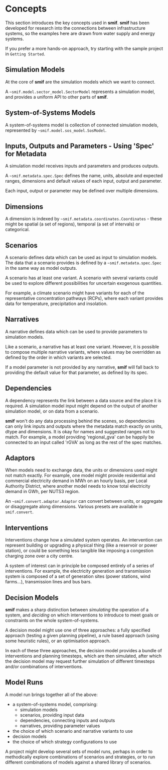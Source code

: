 # Concepts

This section introduces the key concepts used in **smif**. **smif** has
been developed for research into the connections between infrastructure
systems, so the examples here are drawn from water supply and energy
systems.

If you prefer a more hands-on approach, try starting with the sample
project in `Getting
Started`.

## Simulation Models

At the core of **smif** are the simulation models which we want to
connect.

A `~smif.model.sector_model.SectorModel` represents a simulation model,
and provides a uniform API to other parts of **smif**.

## System-of-Systems Models

A system-of-systems model is collection of connected simulation models,
represented by `~smif.model.sos_model.SosModel`.

## Inputs, Outputs and Parameters - Using 'Spec' for Metadata

A simulation model receives inputs and parameters and produces outputs.

A `~smif.metadata.spec.Spec` defines the name, units, absolute and
expected ranges, dimensions and default values of each input, output and
parameter.

Each input, output or parameter may be defined over multiple dimensions.

## Dimensions

A dimension is indexed by `~smif.metadata.coordinates.Coordinates` -
these might be spatial (a set of regions), temporal (a set of intervals)
or categorical.

## Scenarios

A scenario defines data which can be used as input to simulation models.
The data that a scenario provides is defined by a
`~smif.metadata.spec.Spec` in the same way as model outputs.

A scenario has at least one variant. A scenario with several variants
could be used to explore different possibilities for uncertain exogenous
quantities.

For example, a climate scenario might have variants for each of the
representative concentration pathways (RCPs), where each variant
provides data for temperature, precipitation and insolation.

## Narratives

A narrative defines data which can be used to provide parameters to
simulation models.

Like a scenario, a narrative has at least one variant. However, it is
possible to compose multiple narrative variants, where values may be
overridden as defined by the order in which variants are selected.

If a model parameter is not provided by any narrative, **smif** will
fall back to providing the default value for that parameter, as defined
by its spec.

## Dependencies

A dependency represents the link between a data source and the place it
is required. A simulation model input might depend on the output of
another simulation model, or on data from a scenario.

**smif** won't do any data processing behind the scenes, so dependencies
can only link inputs and outputs where the metadata match exactly on
units, dtype and dimensions. It is okay for names and suggested ranges
not to match. For example, a model providing 'regional_gva' can be
happily be connected to an input called 'rGVA' as long as the rest of
the spec matches.

## Adaptors

When models need to exchange data, the units or dimensions used might
not match exactly. For example, one model might provide residential and
commercial electricity demand in MWh on an hourly basis, per Local
Authority District, where another model needs to know total electricity
demand in GWh, per NUTS3 region.

An `~smif.convert.adaptor.Adaptor` can convert between units, or
aggregate or disaggregate along dimensions. Various presets are
available in `smif.convert`.

## Interventions

Interventions change how a simulated system operates. An intervention
can represent building or upgrading a physical thing (like a reservoir
or power station), or could be something less tangible like imposing a
congestion charging zone over a city centre.

A system of interest can in principle be composed entirely of a series
of interventions. For example, the electricity generation and
transmission system is composed of a set of generation sites (power
stations, wind farms...), transmission lines and bus bars.

## Decision Models

**smif** makes a sharp distinction between *simulating* the operation of
a system, and *deciding* on which interventions to introduce to meet
goals or constraints on the whole system-of-systems.

A decision model might use one of three approaches: a fully specified
approach (testing a given planning pipeline), a rule based approach
(using some heuristic rules), or an optimisation approach.

In each of these three approaches, the decision model provides a bundle
of interventions and planning timesteps, which are then simulated, after
which the decision model may request further simulation of different
timesteps and/or combinations of interventions.

## Model Runs

A model run brings together all of the above:

- a system-of-systems model, comprising:
  - simulation models
  - scenarios, providing input data
  - dependencies, connecting inputs and outputs
  - narratives, providing parameter values
- the choice of which scenario and narrative variants to use
- decision models
- the choice of which strategy configurations to use

A project might develop several sets of model runs, perhaps in order to
methodically explore combinations of scenarios and strategies, or to run
different combinations of models against a shared library of scenarios.
